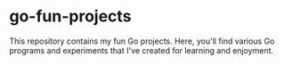 # go-fun-projects

This repository contains my fun Go projects. Here, you'll find various Go programs and experiments that I've created for learning and enjoyment.


